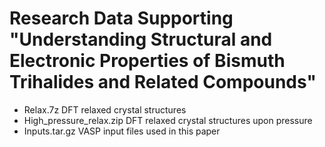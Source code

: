 # Research Data Supporting "Understanding Structural and Electronic Properties of Bismuth Trihalides and Related Compounds"

- Relax.7z
DFT relaxed crystal structures
- High_pressure_relax.zip
DFT relaxed crystal structures upon pressure
- Inputs.tar.gz
VASP input files used in this paper
